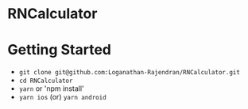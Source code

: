 # RNCalculator

# Getting Started
- `git clone git@github.com:Loganathan-Rajendran/RNCalculator.git`
- `cd RNCalculator`
- `yarn` or 'npm install'
- `yarn ios` (or) `yarn android`
